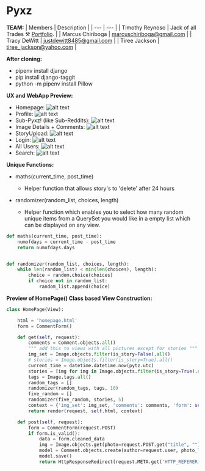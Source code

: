 # Pyxz

**TEAM:**
| Members | Description |
| --- | --- |
| Timothy Reynoso | Jack of all Trades :hammer_and_pick: [Portfolio](https://timothywebportfolio.web.app/). |
| Marcus Chiriboga | marcuschiriboga@gmail.com |
| Tracy DeWitt | justdewitt8485@gmail.com |
| Tiree Jackson | tiree_jackson@yahoo.com |


**After cloning:**

- pipenv install django
- pip install django-taggit
- python -m pipenv install Pillow

**UX and WebApp Preview:**
- Homepage:
![alt text](https://github.com/tiree24/Pyxz/blob/main/ReadmeImages/homescreen.png?raw=true)
- Profile:
![alt text](https://github.com/tiree24/Pyxz/blob/main/ReadmeImages/profile.png?raw=true)
- Sub-Pyxz! (like Sub-Reddits):
![alt text](https://github.com/tiree24/Pyxz/blob/main/ReadmeImages/subpyxz.png?raw=true)
- Image Details + Comments:
![alt text](https://github.com/tiree24/Pyxz/blob/main/ReadmeImages/storydetail.png?raw=true)
- StoryUpload:
![alt text](https://github.com/tiree24/Pyxz/blob/main/ReadmeImages/uploadstory.png?raw=true)
- Login:
![alt text](https://github.com/tiree24/Pyxz/blob/main/ReadmeImages/login.png?raw=true)
- All Users:
![alt text](https://github.com/tiree24/Pyxz/blob/main/ReadmeImages/users.png?raw=true)
- Search:
![alt text](https://github.com/tiree24/Pyxz/blob/main/ReadmeImages/searchresults.png?raw=true)


**Unique Functions:**

- maths(current_time, post_time)
  - Helper function that allows story's to 'delete' after 24 hours
  
- randomizer(random_list, choices, length)
  - Helper function which enables you to select how many random unique items from a QuerySet you would like in a empty list which can be displayed on any view.
  
  
```python
def maths(current_time, post_time):
    numofdays = current_time - post_time
    return numofdays.days


def randomizer(random_list, choices, length):
    while len(random_list) < min(len(choices), length):
        choice = random.choice(choices)
        if choice not in random_list:
            random_list.append(choice)
```

**Preview of HomePage() Class based View Construction:** 

```python
class HomePage(View):

    html = 'homepage.html'
    form = CommentForm()

    def get(self, request):
        comments = Comment.objects.all()
        """ add this to views with all pictures except for stories """
        img_set = Image.objects.filter(is_story=False).all()
        # stories = Image.objects.filter(is_story=True).all()
        current_time = datetime.datetime.now(pytz.utc)
        stories = [img for img in Image.objects.filter(is_story=True).all() if maths(current_time, img.post_time) <= 1]
        tags = Image.tags.all()
        random_tags = []
        randomizer(random_tags, tags, 10)
        five_random = []
        randomizer(five_random, stories, 5)
        context = {'img_set': img_set, 'comments': comments, 'form': self.form, 'stories': five_random, 'taglist': random_tags}
        return render(request, self.html, context)

    def post(self, request):
        form = CommentForm(request.POST)
        if form.is_valid():
            data = form.cleaned_data
            img = Image.objects.get(photo=request.POST.get("title", ""))
            model = Comment.objects.create(author=request.user, photo_linked=img, text=data['comment'])
            model.save()
            return HttpResponseRedirect(request.META.get('HTTP_REFERER'))
```
